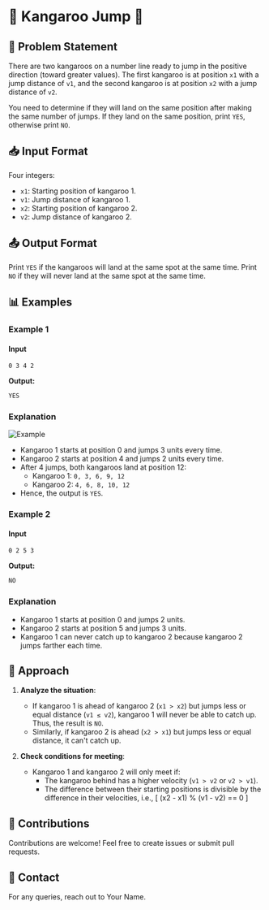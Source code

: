 # 🦘 Kangaroo Jump 🦘

## 📖 Problem Statement

There are two kangaroos on a number line ready to jump in the positive direction (toward greater values). The first kangaroo is at position `x1` with a jump distance of `v1`, and the second kangaroo is at position `x2` with a jump distance of `v2`.

You need to determine if they will land on the same position after making the same number of jumps. If they land on the same position, print `YES`, otherwise print `NO`.

## 📥 Input Format

Four integers:

- `x1`: Starting position of kangaroo 1.
- `v1`: Jump distance of kangaroo 1.
- `x2`: Starting position of kangaroo 2.
- `v2`: Jump distance of kangaroo 2.

## 📤 Output Format

Print `YES` if the kangaroos will land at the same spot at the same time.
Print `NO` if they will never land at the same spot at the same time.

## 📊 Examples

### Example 1

#### Input

```
0 3 4 2

```

**Output:**

```java
YES
```

### Explanation

![Example](https://s3.amazonaws.com/hr-assets/0/1516005283-e74e76ff0c-kangaroo.png)

- Kangaroo 1 starts at position 0 and jumps 3 units every time.
- Kangaroo 2 starts at position 4 and jumps 2 units every time.
- After 4 jumps, both kangaroos land at position 12:
  - Kangaroo 1: `0, 3, 6, 9, 12`
  - Kangaroo 2: `4, 6, 8, 10, 12`
- Hence, the output is `YES`.

### Example 2

#### Input

```
0 2 5 3

```

**Output:**

```java
NO
```

### Explanation

- Kangaroo 1 starts at position 0 and jumps 2 units.
- Kangaroo 2 starts at position 5 and jumps 3 units.
- Kangaroo 1 can never catch up to kangaroo 2 because kangaroo 2 jumps farther each time.

## 🧠 Approach

1. **Analyze the situation**:

   - If kangaroo 1 is ahead of kangaroo 2 (`x1 > x2`) but jumps less or equal distance (`v1 ≤ v2`), kangaroo 1 will never be able to catch up. Thus, the result is `NO`.
   - Similarly, if kangaroo 2 is ahead (`x2 > x1`) but jumps less or equal distance, it can't catch up.

2. **Check conditions for meeting**:
   - Kangaroo 1 and kangaroo 2 will only meet if:
     - The kangaroo behind has a higher velocity (`v1 > v2` or `v2 > v1`).
     - The difference between their starting positions is divisible by the difference in their velocities, i.e.,
       \[
       (x2 - x1) \% (v1 - v2) == 0
       \]

## 🤗 Contributions

Contributions are welcome! Feel free to create issues or submit pull requests.

## 📧 Contact

For any queries, reach out to Your Name.
